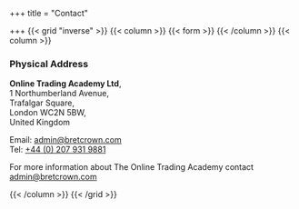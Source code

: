 +++
title = "Contact"

+++
{{< grid "inverse" >}}
{{< column >}}
{{< form >}}
{{< /column >}}
{{< column >}}

### Physical Address

**Online Trading Academy Ltd**,  
1 Northumberland Avenue,  
Trafalgar Square,  
London WC2N 5BW,  
United Kingdom

Email: [admin@bretcrown.com](mailto:admin@bretcrown.com)  
Tel: [+44 (0) 207 931 9881](callto:+44%20%280%29%20207%20931%209881)

For more information about The Online Trading Academy contact admin@bretcrown.com

{{< /column >}}
{{< /grid >}}